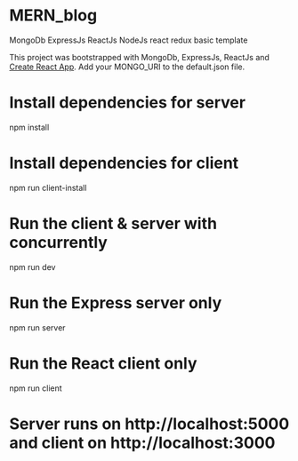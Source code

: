 # MERN_blog

MongoDb ExpressJs ReactJs NodeJs react redux basic template

This project was bootstrapped with MongoDb, ExpressJs, ReactJs and [Create React App](https://github.com/facebook/create-react-app).
Add your MONGO_URI to the default.json file.

# Install dependencies for server
npm install

# Install dependencies for client
npm run client-install

# Run the client & server with concurrently
npm run dev

# Run the Express server only
npm run server

# Run the React client only
npm run client

# Server runs on http://localhost:5000 and client on http://localhost:3000


